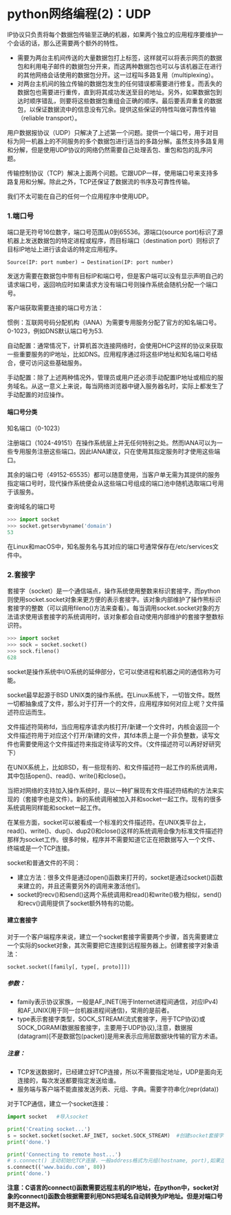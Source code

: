 # python网络编程(2)：UDP

IP协议只负责将每个数据包传输至正确的机器，如果两个独立的应用程序要维护一个会话的话，那么还需要两个额外的特性。

- 需要为两台主机间传送的大量数据包打上标签，这样就可以将表示网页的数据包和利用电子邮件的数据包分开来，而这两种数据包也可以与该机器正在进行的其他网络会话使用的数据包分开。这一过程叫多路复用（multiplexing）。
- 对两台主机间的独立传输的数据包发生的任何错误都需要进行修复。而丢失的数据包也需要进行重传，直到将其成功发送至目的地址。另外，如果数据包到达时顺序错乱，则要将这些数据包重组会正确的顺序。最后要丢弃重复的数据包，以保证数据流中的信息没有冗余。提供这些保证的特性叫做可靠性传输（reliable transport）。

用户数据报协议（UDP）只解决了上述第一个问题。提供一个端口号，用于对目标为同一机器上的不同服务的多个数据包进行适当的多路分解。虽然支持多路复用和分解，但是使用UDP协议的网络仍然需要自己处理丢包、重包和包的乱序问题。

传输控制协议（TCP）解决上面两个问题。它跟UDP一样，使用端口号来支持多路复用和分解。除此之外，TCP还保证了数据流的书序及可靠性传输。

我们不太可能在自己的任何一个应用程序中使用UDP。

### 1.端口号

端口是无符号16位数字，端口号范围从0到65536。源端口(source port)标识了源机器上发送数据包的特定进程或程序，而目标端口（destination port）则标识了目标IP地址上进行该会话的特定应用程序。

```
Source(IP: port number) → Destination(IP: port number)
```

发送方需要在数据包中带有目标IP和端口号，但是客户端可以没有显示声明自己的请求端口号，返回响应时如果请求方没有端口号则操作系统会随机分配一个端口号。

客户端获取需要连接的端口号方法：

惯例：互联网号码分配机构（IANA）为需要专用服务分配了官方的知名端口号。0-1023，例如DNS默认端口号为53.

自动配置：通常情况下，计算机首次连接网络时，会使用DHCP这样的协议来获取一些重要服务的IP地址，比如DNS。应用程序通过将这些IP地址和知名端口号结合，便可访问这些基础服务。

手动配置：除了上述两种情况外，管理员或用户还必须手动配置IP地址或相应的服务域名。从这一意义上来说，每当网络浏览器中键入服务器名时，实际上都发生了手动配置的对应操作。

#### 端口号分类

知名端口（0-1023）

注册端口（1024-49151）在操作系统层上并无任何特别之处。然而IANA可以为一些专用服务注册这些端口。因此IANA建议，只在使用其指定服务时才使用这些端口。

其余的端口号（49152-65535）都可以随意使用，当客户单无需为其提供的服务指定端口号时，现代操作系统便会从这些端口号组成的端口池中随机选取端口号用于该服务。

查询域名的端口号

```python
>>> import socket
>>> socket.getservbyname('domain')
53
```

在Linux和macOS中，知名服务名与其对应的端口号通常保存在/etc/services文件中。

### 2.套接字

套接字（socket）是一个通信端点，操作系统使用整数来标识套接字，而python则使用socket.socket对象来更方便的表示套接字。该对象内部维护了操作熊标识套接字的整数（可以调用fileno()方法来查看）。每当调用socket.socket对象的方法请求使用该套接字的系统调用时，该对象都会自动使用内部维护的套接字整数标识符。

```python
>>> import socket
>>> sock = socket.socket()
>>> sock.fileno()
628
```

socket是操作系统中I/O系统的延伸部分，它可以使进程和机器之间的通信称为可能。

socket最早起源于BSD UNIX类的操作系统。在Linux系统下，一切皆文件。既然一切都抽象成了文件，那么对于打开一个的文件，应用程序如何对应上呢？文件描述符应运而生。

文件描述符简称fd，当应用程序请求内核打开/新建一个文件时，内核会返回一个文件描述符用于对应这个打开/新建的文件，其fd本质上是一个非负整数，读写文件也需要使用这个文件描述符来指定待读写的文件。（文件描述符可以再好好研究下）

在UNIX系统上，比如BSD，有一些现有的、和文件描述符一起工作的系统调用，其中包括open()、read()、write()和close()。

当把对网络的支持加入操作系统时，是以一种扩展现有文件描述符结构的方法来实现的（套接字也是文件）。新的系统调用被加入并和socket一起工作。现有的很多系统调用同样能和socket一起工作。

在某些方面，socket可以被看成一个标准的文件描述符。在UNIX类平台上，read()、write()、dup()、dup2()和close()这样的系统调用会像为标准文件描述符那样为socket工作。很多时候，程序并不需要知道它正在把数据写入一个文件、终端或是一个TCP连接。

socket和普通文件的不同：

- 建立方法：很多文件是通过open()函数来打开的，socket是通过socket()函数来建立的，并且还需要另外的调用来激活他们。
- socket的recv()和send()这两个系统调用和read()和write()极为相似，send()和recv()调用提供了socket额外特有的功能。

#### 建立套接字

对于一个客户端程序来说，建立一个socket套接字需要两个步骤，首先需要建立一个实际的socket对象，其次需要把它连接到远程服务器上。创建套接字对象语法：

```
socket.socket([family[, type[, proto]]])
```

##### 参数：

- family表示协议家族，一般是AF_INET(用于Internet进程间通信，对应IPv4)和AF_UNIX(用于同一台机器进程间通信)，常用的是前者。
- type表示套接字类型，SOCK_STREAM(流式套接字，用于TCP协议)或SOCK_DGRAM(数据报套接字，主要用于UDP协议),注意，数据报(datagram)[不是数据包(packet)]是用来表示应用层数据块传输的官方术语。

##### 注意：

- TCP发送数据时，已经建立好TCP连接，所以不需要指定地址，UDP是面向无连接的，每次发送都要指定发送给谁。
- 服务端与客户端不能直接发送列表、元组、字典。需要字符串化(repr(data))

对于TCP通信，建立一个socket连接：

```python
import socket   #导入socket

print('Creating socket...')
s = socket.socket(socket.AF_INET, socket.SOCK_STREAM)  #创建socket套接字对象
print('done.')

print('Connecting to remote host...')
# s.connect() 主动初始化TCP连接，一般address格式为元组(hostname, port),如果连接出错，返回socket.error错误。
s.connect(('www.baidu.com', 80))
print('done.')
```

**注意：C语言的connect()函数需要远程主机的IP地址，在python中，socket对象的connect()函数会根据需要利用DNS把域名自动转换为IP地址。但是对端口号则不是这样。**